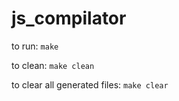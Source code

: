 # js_compilator

to run:
``make``

to clean:
``make clean``

to clear all generated files:
``make clear``
